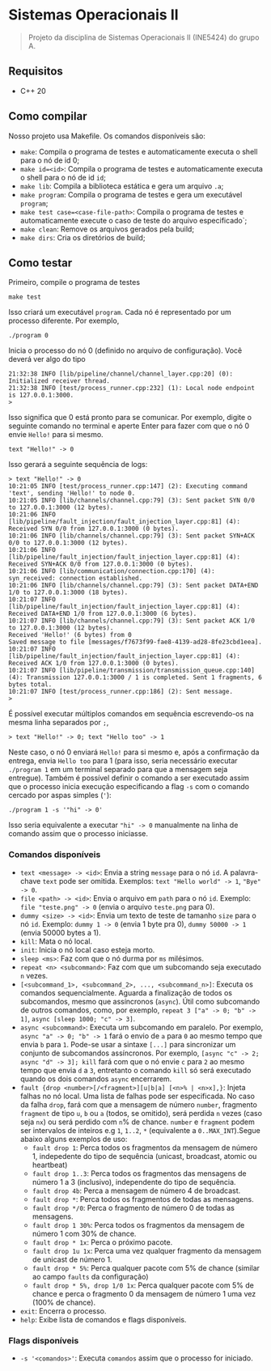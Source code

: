 # Sistemas Operacionais II

> Projeto da disciplina de Sistemas Operacionais II (INE5424) do grupo A.

## Requisitos

- C++ 20

## Como compilar

Nosso projeto usa Makefile. Os comandos disponíveis são:
- `make`: Compila o programa de testes e automaticamente executa o shell para o nó de id 0;
- `make id=<id>`: Compila o programa de testes e automaticamente executa o shell para o nó de id `id`;
- `make lib`: Compila a biblioteca estática e gera um arquivo `.a`;
- `make program`: Compila o programa de testes e gera um executável `program`;
- `make test case=<case-file-path>`: Compila o programa de testes e automaticamente execute o caso de teste do arquivo especificado`;
- `make clean`: Remove os arquivos gerados pela build;
- `make dirs`: Cria os diretórios de build;

## Como testar

Primeiro, compile o programa de testes

```
make test
```

Isso criará um executável `program`. Cada nó é representado por um processo diferente. Por exemplo,

```
./program 0
```

Inicia o processo do nó 0 (definido no arquivo de configuração). Você deverá ver algo do tipo

```
21:32:38 INFO [lib/pipeline/channel/channel_layer.cpp:20] (0): Initialized receiver thread.
21:32:38 INFO [test/process_runner.cpp:232] (1): Local node endpoint is 127.0.0.1:3000.
>
```

Isso significa que 0 está pronto para se comunicar. Por exemplo, digite o seguinte comando no terminal e aperte Enter para fazer com que o nó 0 envie `Hello!` para si mesmo.

```
text "Hello!" -> 0
```
Isso gerará a seguinte sequência de logs:
```
> text "Hello!" -> 0
10:21:05 INFO [test/process_runner.cpp:147] (2): Executing command 'text', sending 'Hello!' to node 0.
10:21:05 INFO [lib/channels/channel.cpp:79] (3): Sent packet SYN 0/0 to 127.0.0.1:3000 (12 bytes).
10:21:06 INFO [lib/pipeline/fault_injection/fault_injection_layer.cpp:81] (4): Received SYN 0/0 from 127.0.0.1:3000 (0 bytes).
10:21:06 INFO [lib/channels/channel.cpp:79] (3): Sent packet SYN+ACK 0/0 to 127.0.0.1:3000 (12 bytes).
10:21:06 INFO [lib/pipeline/fault_injection/fault_injection_layer.cpp:81] (4): Received SYN+ACK 0/0 from 127.0.0.1:3000 (0 bytes).
10:21:06 INFO [lib/communication/connection.cpp:170] (4): syn_received: connection established.
10:21:06 INFO [lib/channels/channel.cpp:79] (3): Sent packet DATA+END 1/0 to 127.0.0.1:3000 (18 bytes).
10:21:07 INFO [lib/pipeline/fault_injection/fault_injection_layer.cpp:81] (4): Received DATA+END 1/0 from 127.0.0.1:3000 (6 bytes).
10:21:07 INFO [lib/channels/channel.cpp:79] (3): Sent packet ACK 1/0 to 127.0.0.1:3000 (12 bytes).
Received 'Hello!' (6 bytes) from 0
Saved message to file [messages/f7673f99-fae8-4139-ad28-8fe23cbd1eea].
10:21:07 INFO [lib/pipeline/fault_injection/fault_injection_layer.cpp:81] (4): Received ACK 1/0 from 127.0.0.1:3000 (0 bytes).
10:21:07 INFO [lib/pipeline/transmission/transmission_queue.cpp:140] (4): Transmission 127.0.0.1:3000 / 1 is completed. Sent 1 fragments, 6 bytes total.
10:21:07 INFO [test/process_runner.cpp:186] (2): Sent message.
>
```

É possível executar múltiplos comandos em sequência escrevendo-os na mesma linha separados por `;`,

```
> text "Hello!" -> 0; text "Hello too" -> 1
```

Neste caso, o nó 0 enviará `Hello!` para si mesmo e, após a confirmação da entrega, envia `Hello too` para 1 (para isso, seria necessário executar `./program 1` em um terminal separado para que a mensagem seja entregue).
Também é possível definir o comando a ser executado assim que o processo inicia execução especificando a flag `-s` com o comando cercado por aspas simples (`'`):

```
./program 1 -s '"hi" -> 0'
```

Isso seria equivalente a executar `"hi" -> 0` manualmente na linha de comando assim que o processo iniciasse.

### Comandos disponíveis
- `text <message> -> <id>`: Envia a string `message` para o nó `id`. A palavra-chave `text` pode ser omitida. Exemplos: `text "Hello world" -> 1`, `"Bye" -> 0`.
- `file <path> -> <id>`: Envia o arquivo em `path` para o nó `id`. Exemplo: `file "teste.png" -> 0` (envia o arquivo `teste.png` para 0).
- `dummy <size> -> <id>`: Envia um texto de teste de tamanho `size` para o nó `id`. Exemplo: `dummy 1 -> 0` (envia 1 byte pra 0), `dummy 50000 -> 1` (envia 50000 bytes a 1).
- `kill`: Mata o nó local.
- `init`: Inicia o nó local caso esteja morto.
- `sleep <ms>`: Faz com que o nó durma por `ms` milésimos.
- `repeat <n> <subcommand>`: Faz com que um subcomando seja executado `n` vezes.
- `[<subcommand_1>, <subcommand_2>, ..., <subcommand_n>]`: Executa os comandos sequencialmente. Aguarda a finalização de todos os subcomandos, mesmo que assíncronos (`async`). Útil como subcomando de outros comandos, como, por exemplo, `repeat 3 ["a" -> 0; "b" -> 1]`, `async [sleep 1000; "c" -> 3]`. 
- `async <subcommand>`: Executa um subcomando em paralelo. Por exemplo, `async "a" -> 0; "b" -> 1` fará o envio de `a` para `0`
ao mesmo tempo que envia `b` para `1`. Pode-se usar a sintaxe `[...]` para sincronizar um conjunto de subcomandos assíncronos.
Por exemplo, `[async "c" -> 2; async "d" -> 3]; kill` fará com que o nó envie `c` para `2` ao mesmo tempo que envia `d` a `3`, entretanto o comando `kill` só será executado quando os dois comandos `async` encerrarem.
- `fault {drop <number>[/<fragment>][u|b|a] [<n>% | <n>x],}`: Injeta falhas no nó local. Uma lista de falhas pode ser especificada. No caso da falha `drop`, fará com que a mensagem de número `number`, fragmento `fragment` de tipo `u`, `b` ou `a` (todos, se omitido), será perdida `n` vezes (caso seja `nx`) ou será perdido com `n`% de chance. `number` e `fragment` podem ser intervalos de inteiros e.g `1`, `1..2`, `*` (equivalente a `0..MAX_INT`).Segue abaixo alguns exemplos de uso:
    - `fault drop 1`: Perca todos os fragmentos da mensagem de número 1, indepedente do tipo de sequência (unicast, broadcast, atomic ou heartbeat)
    - `fault drop 1..3`: Perca todos os fragmentos das mensagens de número 1 a 3 (inclusivo), independente do tipo de sequência.
    - `fault drop 4b`: Perca a mensagem de número 4 de broadcast.
    - `fault drop *`: Perca todos os fragmentos de todas as mensagens.
    - `fault drop */0`: Perca o fragmento de número 0 de todas as mensagens.
    - `fault drop 1 30%`: Perca todos os fragmentos da mensagem de número 1 com 30% de chance.
    - `fault drop * 1x`: Perca o próximo pacote.
    - `fault drop 1u 1x`: Perca uma vez qualquer fragmento da mensagem de unicast de número 1.
    - `fault drop * 5%`: Perca qualquer pacote com 5% de chance (similar ao campo `faults` da configuração)
    - `fault drop * 5%, drop 1/0 1x`: Perca qualquer pacote com 5% de chance e perca o fragmento 0 da mensagem de número 1 uma vez (100% de chance).
- `exit`: Encerra o processo.
- `help`: Exibe lista de comandos e flags disponíveis.

### Flags disponíveis
- `-s '<comandos>'`: Executa `comandos` assim que o processo for iniciado.
